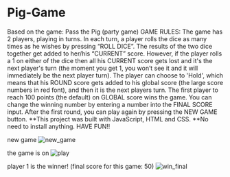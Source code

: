 # Pig-Game
Based on the game: Pass the Pig (party game) GAME RULES: The game has 2 players, playing in turns. In each turn, a player rolls the dice as many times as he wishes by pressing “ROLL DICE”. The results of the two dice together get added to her/his “CURRENT” score. However, if the player rolls a 1 on either of the dice then all his CURRENT score gets lost and it's the next player's turn (the moment you get 1, you won’t see it and it will immediately be the next player turn). The player can choose to 'Hold', which means that his ROUND score gets added to his global score (the large score numbers in red font), and then it is the next players turn. The first player to reach 100 points (the default) on GLOBAL score wins the game. You can change the winning number by entering a number into the FINAL SCORE input. After the first round, you can play again by pressing the NEW GAME button.  **This project was built with JavaScript, HTML and CSS. **No need to install anything. HAVE FUN!!

new game
![new_game](https://user-images.githubusercontent.com/57451617/84916937-5f2d3480-b0c7-11ea-9c65-1d9fe03fa3c9.JPG)

the game is on
![play](https://user-images.githubusercontent.com/57451617/84916944-648a7f00-b0c7-11ea-8153-9959abc2a879.JPG)

player 1 is the winner! (final score for this game: 50)
![win_final](https://user-images.githubusercontent.com/57451617/84916968-6b18f680-b0c7-11ea-9dd1-790e86393342.JPG)

